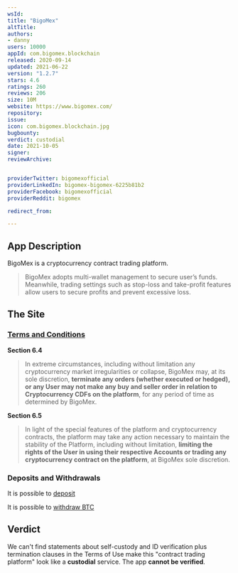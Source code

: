 ```yaml
---
wsId: 
title: "BigoMex"
altTitle: 
authors:
- danny
users: 10000
appId: com.bigomex.blockchain
released: 2020-09-14
updated: 2021-06-22
version: "1.2.7"
stars: 4.6
ratings: 260
reviews: 206
size: 10M
website: https://www.bigomex.com/
repository: 
issue: 
icon: com.bigomex.blockchain.jpg
bugbounty: 
verdict: custodial
date: 2021-10-05
signer: 
reviewArchive:


providerTwitter: bigomexofficial
providerLinkedIn: bigomex-bigomex-6225b81b2
providerFacebook: bigomexofficial
providerReddit: bigomex

redirect_from:

---
```



## App Description

BigoMex is a cryptocurrency contract trading platform. 

> BigoMex adopts multi-wallet management to secure user’s funds. Meanwhile, trading settings such as stop-loss and take-profit features allow users to secure profits and prevent excessive loss.

## The Site

### [Terms and Conditions](https://bigomex.com)

**Section 6.4**

> In extreme circumstances, including without limitation any cryptocurrency market irregularities or collapse, BigoMex may, at its sole discretion, **terminate any orders (whether executed or hedged), or any User may not make any buy and seller order in relation to Cryptocurrency CDFs on the platform**, for any period of time as determined by BigoMex.

**Section 6.5**

> In light of the special features of the platform and cryptocurrency contracts, the platform may take any action necessary to maintain the stability of the Platform, including without limitation, **limiting the rights of the User in using their respective Accounts or trading any cryptocurrency contract on the platform**, at BigoMex sole discretion.

### Deposits and Withdrawals

It is possible to [deposit](https://bigomex.zendesk.com/hc/en-us/articles/360048570452-Deposit)

It is possible to [withdraw BTC](https://bigomex.zendesk.com/hc/en-us/articles/360048519872-How-to-Withdraw-)

## Verdict

We can't find statements about self-custody and ID verification plus termination clauses in the Terms of Use make this "contract trading platform" look like a **custodial** service. The app **cannot be verified**.
